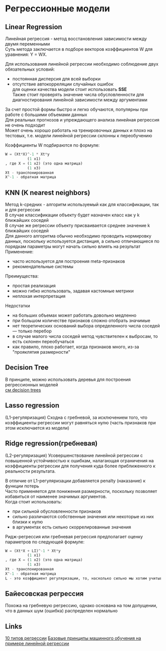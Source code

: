 # Регрессионные модели  

## Linear Regression
Линейная регрессия - метод восстановления зависимости между двумя переменными  
Суть метода заключается в подборе векторов коэффициентов W для уравнения: Y = WX.  

Для использования линейной регрессии необходимо соблюдение двух обязательных условий:
 - постоянная дисперсия для всей выборки  
 - отсутствие автокорреляции случайных ошибок  
для оценки качества модели стоит использовать **SSE**  
Также стоит проверять значение числа обусловленности для диагностирования линейной зависимости
между аргументами  

За счет простой формы быстро и легко обучаются, популярны при работе с большими объемами данных  
Для реальных прогнозов и упреждающего анализа линейная регрессия не очень подходит  
Может очень хорошо работать на тренировочных данных и плохо на тестовых, т.е. модели линейной регрессии склонны к переобучению  

Коэффициенты W подбираются по формуле:
```python
W = (Xt*X)^-1 * Xt*y
          (1 x1)
, где X = (1 x2) (это одна матрица)
          (1 x3)
Xt - транспонированная
X^-1 - обратная матрица
```

## KNN (K nearest neighbors)
Метод k-средних - алгоритм используемый как для классификации, так и для регрессии  
В случае классификации объекту будет назначен класс как у k ближайших соседей  
В случае же регрессии объекту присваивается среднее значение k ближайших соседей  
Для данного алгоритма обычно необходимо проводить нормировку данных, поскольку используется
дистанция, а сильно отличающиеся по порядкам параметры могут начать сильно влиять на результат  
Применение:
 - часто используется для построения meta-признаков  
 - рекомендательные системы  

Преимущества:
 - простая реализация  
 - можно гибко использовать, задавая кастомные метрики  
 - неплохая интерпретация  

Недостатки
 - на больших объемах может работать довольно медленно  
 - при большом количестве признаков сложно отобрать значимые  
 - нет теоретических оснований выбора определенного числа соседей — только перебор  
 - в случае малого числа соседей метод чувствителен к выбросам, то есть склонен переобучаться  
 - как правило, плохо работает, когда признаков много, из-за "прояклятия размерности"  


## Decision Tree
В принципе, можно использовать деревья для построения регрессионных моделей  
[см decision trees](./decision_trees.md)


## Lasso regression
(L1-регуляризация)
Cходна с гребневой, за исключением того, что коэффициенты регрессии могут равняться нулю (часть признаков при этом исключается из модели)  


## Ridge regression(гребневая)
(L2-регуляризация)
Усовершенствование линейной регрессии с повышенной устойчивостью к ошибкам,
налагающая ограничения на коэффициенты регрессии для получения куда более
приближенного к реальности результата.  

В отличие от L1-регуляризации добавляется penalty (наказание) к функции потерь  
Часто применяется для понижения размерности, поскольку позволяет избавиться от наименее значимых аргументов.  
Когда стоит использовать:
 - при сильной обусловленности признаков  
 - сильно различаются собственные значения или некоторые из них близки к нулю  
 - в аргументах есть сильно скоррелированные значения  

Ридж-регрессия или гребневая регрессия предполагает оценку параметров по следующей формуле:
```python
W = (Xt*X + LI)^-1 * Xt*y
          (1 x1)
, где X = (1 x2) (это одна матрица)
          (1 x3)
Xt - транспонированная
X^-1 - обратная матрица
L - это коэффициент регуляризации, то, насколько сильно мы хотим учитывать условие I
```

## Байесовская регрессия
Похожа на гребневую регрессию, однако основана на том допущении,
что в данных шум (ошибка) распределен нормально  

## Links
[10 типов регрессии](http://datareview.info/article/10-tipov-regressii-kakoy-vyibrat/)
[Базовые принципы машинного обучения на примере линейной регрессии](https://habr.com/ru/company/ods/blog/322076/)
